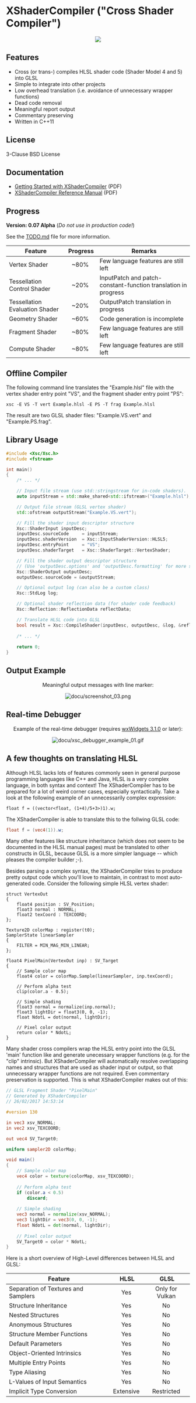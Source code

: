 # XShaderCompiler ("Cross Shader Compiler") #

<p align="center"><img src="docu/Xsc_Logo.png"/></p>

Features
--------

* Cross (or trans-) compiles HLSL shader code (Shader Model 4 and 5) into GLSL
* Simple to integrate into other projects
* Low overhead translation (i.e. avoidance of unnecessary wrapper functions)
* Dead code removal
* Meaningful report output
* Commentary preserving
* Written in C++11

License
-------

3-Clause BSD License

Documentation
-------------

- [Getting Started with XShaderCompiler](https://github.com/LukasBanana/XShaderCompiler/blob/master/docu/GettingStarted/Getting%20Started%20with%20XShaderCompiler.pdf) (PDF)
- [XShaderCompiler Reference Manual](https://github.com/LukasBanana/XShaderCompiler/blob/master/docu/refman.pdf) (PDF)

Progress
--------

**Version: 0.07 Alpha** (*Do not use in production code!*)

See the [TODO.md](https://github.com/LukasBanana/XShaderCompiler/blob/master/TODO.md) file for more information.

| Feature | Progress | Remarks |
|---------|:--------:|---------|
| Vertex Shader | ~80% | Few language features are still left |
| Tessellation Control Shader | ~20% | InputPatch and patch-constant-function translation in progress |
| Tessellation Evaluation Shader | ~20% | OutputPatch translation in progress |
| Geometry Shader | ~60% | Code generation is incomplete |
| Fragment Shader | ~80% | Few language features are still left |
| Compute Shader | ~80% | Few language features are still left |

Offline Compiler
----------------

The following command line translates the "Example.hlsl" file with the vertex shader entry point "VS", and the fragment shader entry point "PS":

```
xsc -E VS -T vert Example.hlsl -E PS -T frag Example.hlsl
```

The result are two GLSL shader files: "Example.VS.vert" and "Example.PS.frag".

Library Usage
-------------

```cpp
#include <Xsc/Xsc.h>
#include <fstream>

int main()
{
    /* ... */

    // Input file stream (use std::stringstream for in-code shaders).
    auto inputStream = std::make_shared<std::ifstream>("Example.hlsl");

    // Output file stream (GLSL vertex shader)
    std::ofstream outputStream("Example.VS.vert");

    // Fill the shader input descriptor structure
    Xsc::ShaderInput inputDesc;
    inputDesc.sourceCode     = inputStream;
    inputDesc.shaderVersion  = Xsc::InputShaderVersion::HLSL5;
    inputDesc.entryPoint     = "VS";
    inputDesc.shaderTarget   = Xsc::ShaderTarget::VertexShader;

    // Fill the shader output descriptor structure
    // (Use 'outputDesc.options' and 'outputDesc.formatting' for more settings)
    Xsc::ShaderOutput outputDesc;
    outputDesc.sourceCode = &outputStream;

    // Optional output log (can also be a custom class)
    Xsc::StdLog log;

    // Optional shader reflection data (for shader code feedback)
    Xsc::Reflection::ReflectionData reflectData;

    // Translate HLSL code into GLSL
    bool result = Xsc::CompileShader(inputDesc, outputDesc, &log, &reflectData);
    
    /* ... */
    
    return 0;
}
```

Output Example
--------------

<p align="center">Meaningful output messages with line marker:</p>
<p align="center"><img src="docu/screenshot_03.png" alt="docu/screenshot_03.png"/></p>

Real-time Debugger
------------------

<p align="center">Example of the real-time debugger (requires <a href="http://www.wxwidgets.org/">wxWidgets 3.1.0</a> or later):</p>
<p align="center"><img src="docu/xsc_debugger_example_01.gif" alt="docu/xsc_debugger_example_01.gif"/></p>

A few thoughts on translating HLSL
----------------------------------

Although HLSL lacks lots of features commonly seen in general purpose programming languages like C++ and Java,
HLSL is a very complex language, in both syntax and context!
The XShaderCompiler has to be prepared for a lot of weird corner cases, especially syntactically.
Take a look at the following example of an unnecessarily complex expression:
```hlsl
float f = ((vector<float, (1+4)/5+3>)1).w;
```
The XShaderCompiler is able to translate this to the follwing GLSL code:
```glsl
float f = (vec4(1)).w;
```
Many other features like structure inheritance (which does not seem to be documented in the HLSL manual pages)
must be translated to other constructs in GLSL, because GLSL is a more simpler language -- which pleases the compiler builder ;-).

Besides parsing a complex syntax, the XShaderCompiler tries to produce pretty output code which you'll love to maintain,
in contrast to most auto-generated code.
Consider the following simple HLSL vertex shader:
```hlsl
struct VertexOut
{
    float4 position : SV_Position;
    float3 normal : NORMAL;
    float2 texCoord : TEXCOORD;
};

Texture2D colorMap : register(t0);
SamplerState linearSampler
{
    FILTER = MIN_MAG_MIN_LINEAR;
};

float4 PixelMain(VertexOut inp) : SV_Target
{
    // Sample color map
    float4 color = colorMap.Sample(linearSampler, inp.texCoord);
    
    // Perform alpha test
    clip(color.a - 0.5);
    
    // Simple shading
    float3 normal = normalize(inp.normal);
    float3 lightDir = float3(0, 0, -1);
    float NdotL = dot(normal, lightDir);
    
    // Pixel color output
    return color * NdotL;
}
```
Many shader cross compilers wrap the HLSL entry point into the GLSL 'main' function like and generate unecessary wrapper functions (e.g. for the "clip" intrinsic).
But XShaderCompiler will automatically resolve overlapping names and structures that are used as shader input or output,
so that unnecessary wrapper functions are not required. Even commentary preservation is supported. This is what XShaderCompiler makes out of this:
```glsl
// GLSL Fragment Shader "PixelMain"
// Generated by XShaderCompiler
// 26/02/2017 14:53:14

#version 130

in vec3 xsv_NORMAL;
in vec2 xsv_TEXCOORD;

out vec4 SV_Target0;

uniform sampler2D colorMap;

void main()
{
    // Sample color map
    vec4 color = texture(colorMap, xsv_TEXCOORD);
    
    // Perform alpha test
    if (color.a < 0.5)
        discard;
    
    // Simple shading
    vec3 normal = normalize(xsv_NORMAL);
    vec3 lightDir = vec3(0, 0, -1);
    float NdotL = dot(normal, lightDir);
    
    // Pixel color output
    SV_Target0 = color * NdotL;
}
```
Here is a short overview of High-Level differences between HLSL and GLSL:

| Feature | HLSL | GLSL |
|---------|:----:|:----:|
| Separation of Textures and Samplers | Yes | Only for Vulkan |
| Structure Inheritance | Yes | No |
| Nested Structures | Yes | No |
| Anonymous Structures | Yes | No |
| Structure Member Functions | Yes | No |
| Default Parameters | Yes | No |
| Object-Oriented Intrinsics | Yes | No |
| Multiple Entry Points | Yes | No |
| Type Aliasing | Yes | No |
| L-Values of Input Semantics | Yes | No |
| Implicit Type Conversion | Extensive | Restricted |
